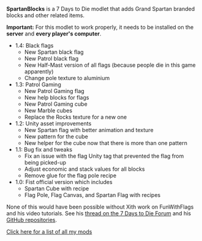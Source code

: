 **SpartanBlocks** is a 7 Days to Die modlet that adds Grand Spartan branded blocks and other related items.

**Important:** For this modlet to work properly, it needs to be installed on the **server** and **every player's computer**.

* 1.4: Black flags
    - New Spartan black flag
    - New Patrol black flag
    - New Half-Mast version of all flags (because people die in this game apparently)
    - Change pole texture to aluminium
* 1.3: Patrol Gaming
    - New Patrol Gaming flag
    - New help blocks for flags
    - New Patrol Gaming cube
    - New Marble cubes
    - Replace the Rocks texture for a new one
* 1.2: Unity asset improvements
    - New Spartan flag with better animation and texture
    - New pattern for the cube
    - New helper for the cube now that there is more than one pattern
* 1.1: Bug fix and tweaks
    - Fix an issue with the flag Unity tag that prevented the flag from being picked-up
    - Adjust economic and stack values for all blocks
    - Remove glue for the flag pole recipe
* 1.0: Fist official version which includes
    - Spartan Cube with recipe
    - Flag Pole, Flag Canvas, and Spartan Flag with recipes

None of this would have been possible without Xith work on FunWithFlags and his video tutorials.
See his [thread on the 7 Days to Die Forum](https://forums.7daystodie.com/forum/-7-days-to-die-pc/game-modification/tutorials-guides/99698-unity-tutorials-for-7d2d-modders) and his [GitHub repositories](https://github.com/7D2D).

[Click here for a list of all my mods](https://github.com/Laotseu/7dtdMods/blob/master/README.md)
